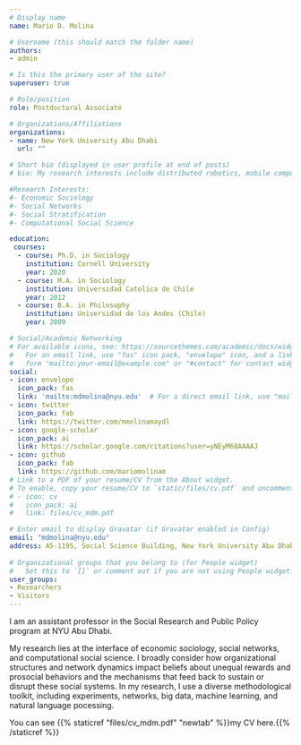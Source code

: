 ```yaml
---
# Display name
name: Mario D. Molina

# Username (this should match the folder name)
authors:
- admin

# Is this the primary user of the site?
superuser: true

# Role/position
role: Postdoctoral Associate

# Organizations/Affiliations
organizations:
- name: New York University Abu Dhabi
  url: ""

# Short bio (displayed in user profile at end of posts)
# bio: My research interests include distributed robotics, mobile computing and programmable matter.

#Research Interests:
#- Economic Sociology
#- Social Networks
#- Social Stratification
#- Computational Social Science

education:
 courses:
  - course: Ph.D. in Sociology
    institution: Cornell University
    year: 2020
  - course: M.A. in Sociology
    institution: Universidad Catolica de Chile
    year: 2012
  - course: B.A. in Philosophy
    institution: Universidad de los Andes (Chile)
    year: 2009

# Social/Academic Networking
# For available icons, see: https://sourcethemes.com/academic/docs/widgets/#icons
#   For an email link, use "fas" icon pack, "envelope" icon, and a link in the
#   form "mailto:your-email@example.com" or "#contact" for contact widget.
social:
- icon: envelope
  icon_pack: fas
  link: 'mailto:mdmolina@nyu.edu'  # For a direct email link, use "mailto:mdmolina@nyu.edu".
- icon: twitter
  icon_pack: fab
  link: https://twitter.com/mmolinamaydl
- icon: google-scholar
  icon_pack: ai
  link: https://scholar.google.com/citations?user=yNEyM68AAAAJ
- icon: github
  icon_pack: fab
  link: https://github.com/mariomolinam
# Link to a PDF of your resume/CV from the About widget.
# To enable, copy your resume/CV to `static/files/cv.pdf` and uncomment the lines below.  
# - icon: cv
#   icon_pack: ai
#   link: files/cv_mdm.pdf

# Enter email to display Gravatar (if Gravatar enabled in Config)
email: "mdmolina@nyu.edu"
address: A5-1195, Social Science Building, New York University Abu Dhabi, Abu Dhabi
  
# Organizational groups that you belong to (for People widget)
#   Set this to `[]` or comment out if you are not using People widget.  
user_groups:
- Researchers
- Visitors
---
```


I am an assistant professor in the Social Research and Public Policy program at NYU Abu Dhabi. 

My research lies at the interface of economic sociology, social networks, and computational social science. I broadly consider how organizational structures and network dynamics impact beliefs about unequal rewards and prosocial behaviors and the mechanisms that feed back to sustain or disrupt these social systems. In my research, I use a diverse methodological toolkit, including experiments, networks, big data, machine learning, and natural language pocessing. 

You can see {{% staticref "files/cv_mdm.pdf" "newtab" %}}my CV here.{{% /staticref %}}

